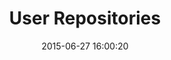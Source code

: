 ---
layout: post
title:  "User Repositories"
date:   2015-06-27 16:00:20
categories: GitHub
tags: profile list empty dataviz 
screenshot: github-profile-2.jpg
alt-screenshots: 
- github-profile-2-empty.jpg 
---
